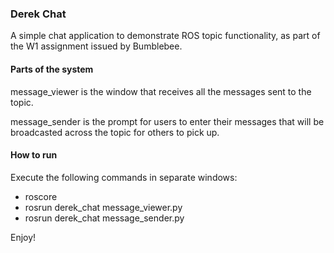 ### Derek Chat

A simple chat application to demonstrate ROS topic functionality, as part of the W1 assignment issued by Bumblebee.

#### Parts of the system

message_viewer is the window that receives all the messages sent to the topic.

message_sender is the prompt for users to enter their messages that will be broadcasted across the topic for others to pick up.

#### How to run

Execute the following commands in separate windows:

- roscore
- rosrun derek_chat message_viewer.py
- rosrun derek_chat message_sender.py

Enjoy!
